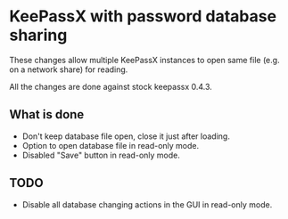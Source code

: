 KeePassX with password database sharing
=======================================

These changes allow multiple KeePassX instances to open same file (e.g. on a
network share) for reading.

All the changes are done against stock keepassx 0.4.3.

## What is done

 * Don't keep database file open, close it just after loading.
 * Option to open database file in read-only mode.
 * Disabled "Save" button in read-only mode.

## TODO

 * Disable all database changing actions in the GUI in read-only mode.
